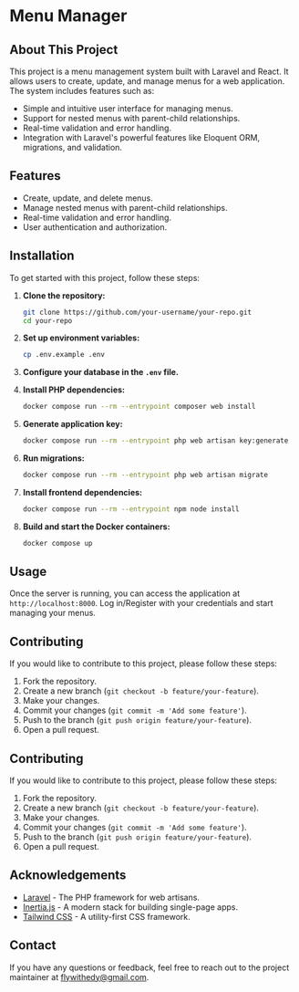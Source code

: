 # Menu Manager

## About This Project

This project is a menu management system built with Laravel and React. It allows users to create, update, and manage menus for a web application. The system includes features such as:

- Simple and intuitive user interface for managing menus.
- Support for nested menus with parent-child relationships.
- Real-time validation and error handling.
- Integration with Laravel's powerful features like Eloquent ORM, migrations, and validation.

## Features

- Create, update, and delete menus.
- Manage nested menus with parent-child relationships.
- Real-time validation and error handling.
- User authentication and authorization.

## Installation

To get started with this project, follow these steps:

1. **Clone the repository:**
    ```sh
    git clone https://github.com/your-username/your-repo.git
    cd your-repo
    ```

2. **Set up environment variables:**
    ```sh
    cp .env.example .env
    ```

3. **Configure your database in the `.env` file.**

4. **Install PHP dependencies:**
    ```sh
    docker compose run --rm --entrypoint composer web install
    ```

5. **Generate application key:**
    ```sh
    docker compose run --rm --entrypoint php web artisan key:generate
    ```

6. **Run migrations:**
    ```sh
    docker compose run --rm --entrypoint php web artisan migrate
    ```

7. **Install frontend dependencies:**
    ```sh
    docker compose run --rm --entrypoint npm node install
    ```

8. **Build and start the Docker containers:**
    ```sh
    docker compose up
    ```

## Usage

Once the server is running, you can access the application at `http://localhost:8000`. Log in/Register with your credentials and start managing your menus.

## Contributing

If you would like to contribute to this project, please follow these steps:

1. Fork the repository.
2. Create a new branch (`git checkout -b feature/your-feature`).
3. Make your changes.
4. Commit your changes (`git commit -m 'Add some feature'`).
5. Push to the branch (`git push origin feature/your-feature`).
6. Open a pull request.

## Contributing

If you would like to contribute to this project, please follow these steps:

1. Fork the repository.
2. Create a new branch (`git checkout -b feature/your-feature`).
3. Make your changes.
4. Commit your changes (`git commit -m 'Add some feature'`).
5. Push to the branch (`git push origin feature/your-feature`).
6. Open a pull request.

## Acknowledgements

- [Laravel](https://laravel.com) - The PHP framework for web artisans.
- [Inertia.js](https://inertiajs.com) - A modern stack for building single-page apps.
- [Tailwind CSS](https://tailwindcss.com) - A utility-first CSS framework.

## Contact

If you have any questions or feedback, feel free to reach out to the project maintainer at flywithedy@gmail.com.